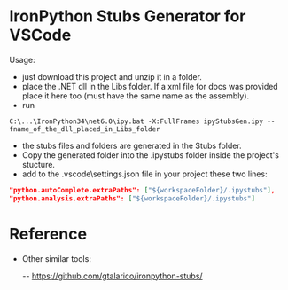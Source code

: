 # IronPython Stubs Generator for VSCode

Usage:
- just download this project and unzip it in a folder.
- place the .NET dll in the Libs folder. If a xml file for docs was provided place it here too (must have the same name as the assembly).
- run 
```
C:\...\IronPython34\net6.0\ipy.bat -X:FullFrames ipyStubsGen.ipy --fname_of_the_dll_placed_in_Libs_folder
```

- the stubs files and folders are generated in the Stubs folder.
- Copy the generated folder into the .ipystubs folder inside the project's stucture.
- add to the .vscode\settings.json file in your project these two lines:
```json
"python.autoComplete.extraPaths": ["${workspaceFolder}/.ipystubs"],
"python.analysis.extraPaths": ["${workspaceFolder}/.ipystubs"]
```

# Reference

- Other similar tools:

  -- https://github.com/gtalarico/ironpython-stubs/
